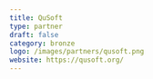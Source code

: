 ```yaml
---
title: QuSoft
type: partner
draft: false
category: bronze
logo: /images/partners/qusoft.png
website: https://qusoft.org/
---
```

